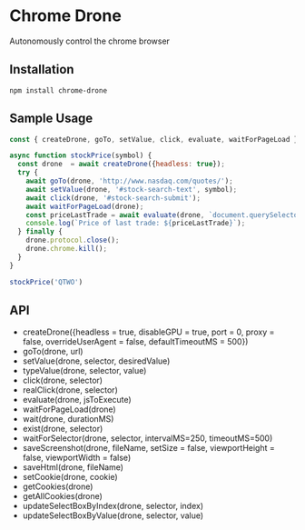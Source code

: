 # Chrome Drone

Autonomously control the chrome browser

## Installation

`npm install chrome-drone`

## Sample Usage

``` js
const { createDrone, goTo, setValue, click, evaluate, waitForPageLoad } = require('chrome-drone');

async function stockPrice(symbol) {
  const drone  = await createDrone({headless: true});
  try {
    await goTo(drone, 'http://www.nasdaq.com/quotes/');
    await setValue(drone, '#stock-search-text', symbol);
    await click(drone, '#stock-search-submit');
    await waitForPageLoad(drone);
    const priceLastTrade = await evaluate(drone, `document.querySelector('#qwidget_lastsale').innerText`);
    console.log(`Price of last trade: ${priceLastTrade}`);
  } finally {
    drone.protocol.close();
    drone.chrome.kill();
  }
}

stockPrice('QTWO')
```

## API

- createDrone({headless = true, disableGPU = true, port = 0, proxy = false, overrideUserAgent = false, defaultTimeoutMS = 500})
- goTo(drone, url)
- setValue(drone, selector, desiredValue)
- typeValue(drone, selector, value)
- click(drone, selector)
- realClick(drone, selector)
- evaluate(drone, jsToExecute)
- waitForPageLoad(drone)
- wait(drone, durationMS)
- exist(drone, selector)
- waitForSelector(drone, selector, intervalMS=250, timeoutMS=500)
- saveScreenshot(drone, fileName, setSize = false, viewportHeight = false, viewportWidth = false)
- saveHtml(drone, fileName)
- setCookie(drone, cookie)
- getCookies(drone)
- getAllCookies(drone)
- updateSelectBoxByIndex(drone, selector, index)
- updateSelectBoxByValue(drone, selector, value)
